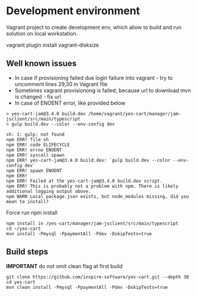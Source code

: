 # Development environment

Vagrant project to create development env, which allow to build and run solution on local workstation. 

vagrant plugin install vagrant-disksize

## Well known issues

 * In case if provisioning failed due login failure into vagrant -  try to uncomment lines 29,30 in Vagrant file
 * Sometimes vagrant provisionong is failed, because url to download mvn is changed - fix url
 * In case of ENOENT error, like provided below

```
> yes-cart-jam@3.4.0 build.dev /home/vagrant/yes-cart/manager/jam-jsclient/src/main/typescript
> gulp build.dev --color --env-config dev

sh: 1: gulp: not found
npm ERR! file sh
npm ERR! code ELIFECYCLE
npm ERR! errno ENOENT
npm ERR! syscall spawn
npm ERR! yes-cart-jam@3.4.0 build.dev: `gulp build.dev --color --env-config dev`
npm ERR! spawn ENOENT
npm ERR!
npm ERR! Failed at the yes-cart-jam@3.4.0 build.dev script.
npm ERR! This is probably not a problem with npm. There is likely additional logging output above.
npm WARN Local package.json exists, but node_modules missing, did you mean to install?
```

Force run npm install

```
npm install in /yes-cart/manager/jam-jsclient/src/main/typescript
cd ~/yes-cart
mvn install -Pmysql -PpaymentAll -Pdev -DskipTests=true
```


## Build steps

 **IMPORTANT** do not omit clean flag at first build

```
git clone https://github.com/inspire-software/yes-cart.git --depth 30
cd yes-cart
mvn clean install -Pmysql -PpaymentAll -Pdev -DskipTests=true
```
